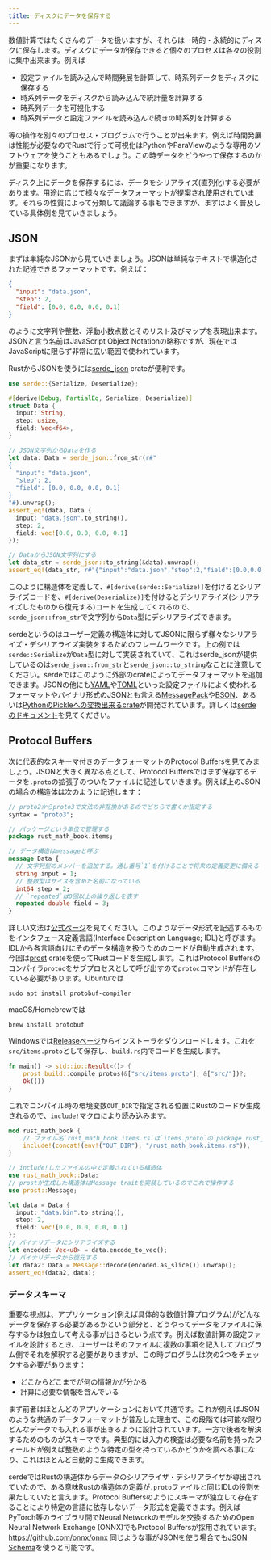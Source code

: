 ```yaml
---
title: ディスクにデータを保存する
---
```


数値計算ではたくさんのデータを扱いますが、それらは一時的・永続的にディスクに保存します。ディスクにデータが保存できると個々のプロセスは各々の役割に集中出来ます。例えば

- 設定ファイルを読み込んで時間発展を計算して、時系列データをディスクに保存する
- 時系列データをディスクから読み込んで統計量を計算する
- 時系列データを可視化する
- 時系列データと設定ファイルを読み込んで続きの時系列を計算する

等の操作を別々のプロセス・プログラムで行うことが出来ます。例えば時間発展は性能が必要なのでRustで行って可視化はPythonやParaViewのような専用のソフトウェアを使うこともあるでしょう。この時データをどうやって保存するのかが重要になります。

ディスク上にデータを保存するには、データをシリアライズ(直列化)する必要があります。用途に応じて様々なデータフォーマットが提案され使用されています。それらの性質によって分類して議論する事もできますが、まずはよく普及している具体例を見ていきましょう。

JSON
-----
まずは単純なJSONから見ていきましょう。JSONは単純なテキストで構造化された記述できるフォーマットです。例えば：
```json
{
  "input": "data.json",
  "step": 2,
  "field": [0.0, 0.0, 0.0, 0.1]
}
```
のように文字列や整数、浮動小数点数とそのリスト及びマップを表現出来ます。JSONと言う名前はJavaScript Object Notationの略称ですが、現在ではJavaScriptに限らず非常に広い範囲で使われています。

RustからJSONを使うには[serde_json](https://docs.rs/serde_json/latest/serde_json/index.html) crateが便利です。

```rust
use serde::{Serialize, Deserialize};

#[derive(Debug, PartialEq, Serialize, Deserialize)]
struct Data {
  input: String,
  step: usize,
  field: Vec<f64>,
}

// JSON文字列からDataを作る
let data: Data = serde_json::from_str(r#"
{
  "input": "data.json",
  "step": 2,
  "field": [0.0, 0.0, 0.0, 0.1]
}
"#).unwrap();
assert_eq!(data, Data {
  input: "data.json".to_string(),
  step: 2,
  field: vec![0.0, 0.0, 0.0, 0.1]
});

// DataからJSON文字列にする
let data_str = serde_json::to_string(&data).unwrap();
assert_eq!(data_str, r#"{"input":"data.json","step":2,"field":[0.0,0.0,0.0,0.1]}"#);
```

このように構造体を定義して、`#[derive(serde::Serialize)]`を付けるとシリアライズコードを、`#[derive(Deserialize)]`を付けるとデシリアライズ(シリアライズしたものから復元する)コードを生成してくれるので、`serde_json::from_str`で文字列から`Data`型にデシリアライズできます。

serdeというのはユーザー定義の構造体に対してJSONに限らず様々なシリアライズ・デシリアライズ実装をするためのフレームワークです。上の例では`serde::Serialize`が`Data`型に対して実装されていて、これはserde_jsonが提供しているのは`serde_json::from_str`と`serde_json::to_string`なことに注意してください。serdeではこのように外部のcrateによってデータフォーマットを追加できます。JSONの他にも[YAML](https://github.com/dtolnay/serde-yaml)や[TOML](https://docs.rs/toml/latest/toml/)といった設定ファイルによく使われるフォーマットやバイナリ形式のJSONとも言える[MessagePack](https://github.com/3Hren/msgpack-rust)や[BSON](https://github.com/mongodb/bson-rust)、あるいは[PythonのPickleへの変換出来るcrate](https://github.com/birkenfeld/serde-pickle)が開発されています。詳しくは[serdeのドキュメント](https://docs.rs/serde/latest/serde/index.html#data-formats)を見てください。

Protocol Buffers
----------------
次に代表的なスキーマ付きのデータフォーマットのProtocol Buffersを見てみましょう。JSONと大きく異なる点として、Protocol Buffersではまず保存するデータを`.proto`の拡張子のついたファイルに記述していきます。例えば上のJSONの場合の構造体は次のように記述します：

```protobuf:src/items.proto
// proto2からproto3で文法の非互換があるのでどちらで書くか指定する
syntax = "proto3";

// パッケージという単位で管理する
package rust_math_book.items;

// データ構造はmessageと呼ぶ
message Data {
  // 文字列型のメンバーを追加する。通し番号`1`を付けることで将来の定義変更に備える
  string input = 1;
  // 整数型はサイズを含めた名前になっている
  int64 step = 2;
  // `repeated`は0回以上の繰り返しを表す
  repeated double field = 3;
}
```

詳しい文法は[公式ページ](https://protobuf.dev/programming-guides/proto3/)を見てください。このようなデータ形式を記述するものをインタフェース定義言語(Interface Description Language; IDL)と呼びます。IDLから各言語向けにそのデータ構造を扱うためのコードが自動生成されます。今回は[prost](https://docs.rs/prost/latest/prost/) crateを使ってRustコードを生成します。これはProtocol Buffersのコンパイラ`protoc`をサブプロセスとして呼び出すので`protoc`コマンドが存在している必要があります。Ubuntuでは

```shell
sudo apt install protobuf-compiler
```

macOS/Homebrewでは

```shell
brew install protobuf
```

Windowsでは[Releaseページ](https://github.com/protocolbuffers/protobuf/releases)からインストーラをダウンロードします。これを`src/items.proto`として保存し、`build.rs`内でコードを生成します。

```rust:build.rs
fn main() -> std::io::Result<()> {
    prost_build::compile_protos(&["src/items.proto"], &["src/"])?;
    Ok(())
}
```

これでコンパイル時の環境変数`OUT_DIR`で指定される位置にRustのコードが生成されるので、`include!`マクロにより読み込みます。

```rust
mod rust_math_book {
    // ファイル名`rust_math_book.items.rs`は`items.proto`の`package rust_math_book.items`を反映している
    include!(concat!(env!("OUT_DIR"), "/rust_math_book.items.rs"));
}

// include!したファイルの中で定義されている構造体
use rust_math_book::Data;
// prostが生成した構造体はMessage traitを実装しているのでこれで操作する
use prost::Message;

let data = Data {
  input: "data.bin".to_string(),
  step: 2,
  field: vec![0.0, 0.0, 0.0, 0.1]
};
// バイナリデータにシリアライズする
let encoded: Vec<u8> = data.encode_to_vec();
// バイナリデータから復元する
let data2: Data = Message::decode(encoded.as_slice()).unwrap();
assert_eq!(data2, data);
```

### データスキーマ
重要な視点は、アプリケーション(例えば具体的な数値計算プログラム)がどんなデータを保存する必要があるかという部分と、どうやってデータをファイルに保存するかは独立して考える事が出きるという点です。例えば数値計算の設定ファイルを設計するとき、ユーザーはそのファイルに複数の事項を記入してプログラム側でそれを解釈する必要がありますが、この時プログラムは次の2つをチェックする必要があります：

- どこからどこまでが何の情報かが分かる
- 計算に必要な情報を含んでいる

まず前者はほとんどのアプリケーションにおいて共通です。これが例えばJSONのような共通のデータフォーマットが普及した理由で、この段階では可能な限りどんなデータでも入れる事が出きるように設計されています。一方で後者を解決するためのものがスキーマです。典型的には入力の検査は必要な名前を持ったフィールドが例えば整数のような特定の型を持っているかどうかを調べる事になり、これはほとんど自動的に生成できます。

serdeではRustの構造体からデータのシリアライザ・デシリアライザが導出されていたので、ある意味Rustの構造体の定義が`.proto`ファイルと同じIDLの役割を果たしていたと言えます。Protocol Buffersのようにスキーマが独立して存在することにより特定の言語に依存しないデータ形式を定義できます。例えばPyTorch等のライブラリ間でNeural Networkのモデルを交換するためのOpen Neural Network Exchange (ONNX)でもProtocol Buffersが採用されています。
https://github.com/onnx/onnx
同じような事がJSONを使う場合でも[JSON Schema](https://json-schema.org/)を使うと可能です。
